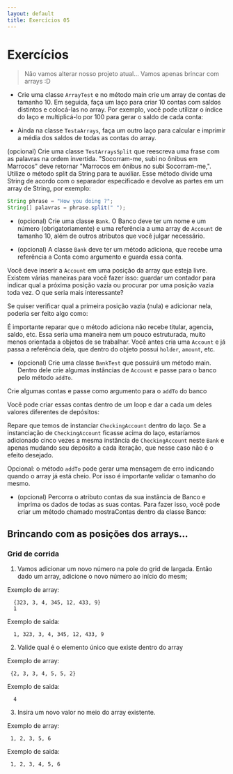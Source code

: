 ```yaml
---
layout: default
title: Exercícios 05
---
```


# Exercícios

> Não vamos alterar nosso projeto atual... Vamos apenas brincar com arrays :D 

* Crie uma classe `ArrayTest` e no método main crie um array de contas de tamanho 10. Em seguida, faça um laço para criar 10 contas com saldos distintos e colocá-las no array. Por exemplo, você pode utilizar o índice do laço e multiplicá-lo por 100 para gerar o saldo de cada conta:

* Ainda na classe `TestaArrays`, faça um outro laço para calcular e imprimir a média dos saldos de todas as contas do array.

(opcional) Crie uma classe `TestArraysSplit` que reescreva uma frase com as palavras na ordem invertida. "Socorram-me, subi no ônibus em Marrocos" deve retornar "Marrocos em ônibus no subi Socorram-me,". Utilize o método split da String para te auxiliar. Esse método divide uma String de acordo com o separador especificado e devolve as partes em um array de String, por exemplo:

```java
String phrase = "How you doing ?";
String[] palavras = phrase.split(" ");
```

* (opcional) Crie uma classe `Bank`. O Banco deve ter um nome e um número (obrigatoriamente) e uma referência a uma array de `Account` de tamanho 10, além de outros atributos que você julgar necessário.

* (opcional) A classe `Bank` deve ter um método adiciona, que recebe uma referência a Conta como argumento e guarda essa conta.

Você deve inserir a `Account` em uma posição da array que esteja livre. Existem várias maneiras para você fazer isso: guardar um contador para indicar qual a próxima posição vazia ou procurar por uma posição vazia toda vez. O que seria mais interessante?

Se quiser verificar qual a primeira posição vazia (nula) e adicionar nela, poderia ser feito algo como:

É importante reparar que o método adiciona não recebe titular, agencia, saldo, etc. Essa seria uma maneira nem um pouco estruturada, muito menos orientada a objetos de se trabalhar. Você antes cria uma `Account` e já passa a referência dela, que dentro do objeto possui `holder`, `amount`, etc.

* (opcional) Crie uma classe `BankTest` que possuirá um método main. Dentro dele crie algumas instâncias de `Account` e passe para o banco pelo método `addTo`.

Crie algumas contas e passe como argumento para o `addTo` do banco

Você pode criar essas contas dentro de um loop e dar a cada um deles valores diferentes de depósitos:

Repare que temos de instanciar `CheckingAccount` dentro do laço. Se a instanciação de `CheckingAccount` ficasse acima do laço, estaríamos adicionado cinco vezes a mesma instância de `CheckingAccount` neste `Bank` e apenas mudando seu depósito a cada iteração, que nesse caso não é o efeito desejado.

Opcional: o método `addTo` pode gerar uma mensagem de erro indicando quando o array já está cheio. Por isso é importante validar o tamanho do mesmo.

* (opcional) Percorra o atributo contas da sua instância de Banco e imprima os dados de todas as suas contas. Para fazer isso, você pode criar um método chamado mostraContas dentro da classe Banco:


## Brincando com as posições dos arrays... 

### Grid de corrida

1. Vamos adicionar um novo número na pole do grid de largada. Então dado um array, adicione o novo número ao início do mesm;

Exemplo de array:
``` 
  {323, 3, 4, 345, 12, 433, 9}
  1
```

Exemplo de saida:
```
  1, 323, 3, 4, 345, 12, 433, 9
```

2. Valide qual é o elemento único que existe dentro do array

Exemplo de array:
```
 {2, 3, 3, 4, 5, 5, 2}
```

Exemplo de saida:
```
  4
```

3. Insira um novo valor no meio do array existente.

Exemplo de array:
```
 1, 2, 3, 5, 6
```

Exemplo de saida:
```
 1, 2, 3, 4, 5, 6
```